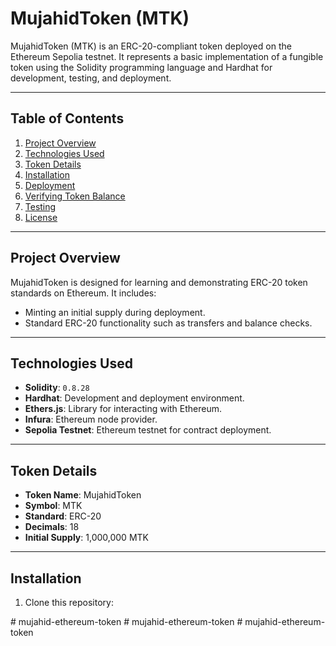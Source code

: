 # MujahidToken (MTK)

MujahidToken (MTK) is an ERC-20-compliant token deployed on the Ethereum Sepolia testnet. It represents a basic implementation of a fungible token using the Solidity programming language and Hardhat for development, testing, and deployment.

---

## Table of Contents
1. [Project Overview](#project-overview)
2. [Technologies Used](#technologies-used)
3. [Token Details](#token-details)
4. [Installation](#installation)
5. [Deployment](#deployment)
6. [Verifying Token Balance](#verifying-token-balance)
7. [Testing](#testing)
8. [License](#license)

---

## Project Overview

MujahidToken is designed for learning and demonstrating ERC-20 token standards on Ethereum. It includes:
- Minting an initial supply during deployment.
- Standard ERC-20 functionality such as transfers and balance checks.

---

## Technologies Used

- **Solidity**: `0.8.28`
- **Hardhat**: Development and deployment environment.
- **Ethers.js**: Library for interacting with Ethereum.
- **Infura**: Ethereum node provider.
- **Sepolia Testnet**: Ethereum testnet for contract deployment.

---

## Token Details

- **Token Name**: MujahidToken
- **Symbol**: MTK
- **Standard**: ERC-20
- **Decimals**: 18
- **Initial Supply**: 1,000,000 MTK

---

## Installation

1. Clone this repository:

#   m u j a h i d - e t h e r e u m - t o k e n  
 #   m u j a h i d - e t h e r e u m - t o k e n  
 #   m u j a h i d - e t h e r e u m - t o k e n  
 